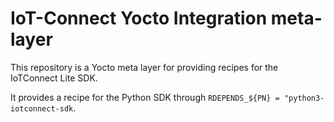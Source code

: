 # IoT-Connect Yocto Integration meta-layer
This repository is a Yocto meta layer for providing recipes for the IoTConnect Lite SDK.

It provides a recipe for the Python SDK through `RDEPENDS_${PN} = "python3-iotconnect-sdk`.
